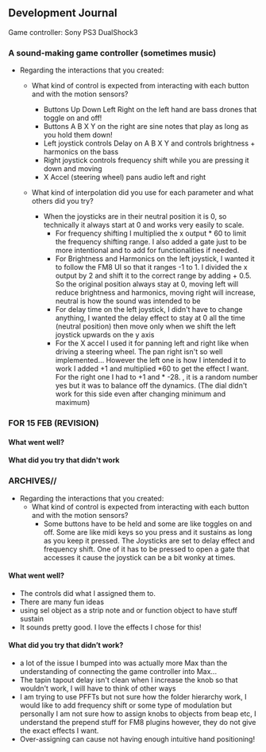 ## Development Journal

Game controller: Sony PS3 DualShock3

### A sound-making game controller (sometimes music)

- Regarding the interactions that you created:
    - What kind of control is expected from interacting with each button and with the motion sensors?
        - Buttons Up Down Left Right on the left hand are bass drones that toggle on and off! 
        - Buttons A B X Y on the right are sine notes that play as long as you hold them down! 
        - Left joystick controls Delay on A B X Y and controls brightness + harmonics on the bass 
        - Right joystick controls frequency shift while you are pressing it down and moving 
        - X Accel (steering wheel) pans audio left and right 

        
    - What kind of interpolation did you use for each parameter and what others did you try?
        - When the joysticks are in their neutral position it is 0, so technically it always start at 0 and works very easily to scale. 
            - For frequency shifting I multiplied the x output * 60 to limit the frequency shifting range. I also added a gate just to be more intentional and to add for functionalities if needed. 
            - For Brightness and Harmonics on the left joystick, I wanted it to follow the FM8 UI so that it ranges -1 to 1. I divided the x output by 2 and shift it to the correct range by adding + 0.5. So the original position always stay at 0, moving left will reduce brightness and harmonics, moving right will increase, neutral is how the sound was intended to be
            - For delay time on the left joystick, I didn't have to change anything, I wanted the delay effect to stay at 0 all the time (neutral position) then move only when we shift the left joystick upwards on the y axis 
            - For the X accel I used it for panning left and right like when driving a steering wheel. The pan right isn't so well implemented... However the left one is how I intended it to work I added +1 and multiplied *60 to get the effect I want. For the right one I had to +1 and * -28. , it is a random number yes but it was to balance off the dynamics. (The dial didn't work for this side even after changing minimum and maximum)





### FOR 15 FEB (REVISION) 
#### What went well?

#### What did you try that didn't work 



### ARCHIVES// 


- Regarding the interactions that you created:
    - What kind of control is expected from interacting with each button and with the motion sensors?
        - Some buttons have to be held and some are like toggles on and off. Some are like midi keys so you press and it sustains as long as you keep it pressed.
        The Joysticks are set to delay effect and frequency shift. One of it has to be pressed to open a gate that accesses it cause the joystick can be a bit wonky at times. 

#### What went well?
* The controls did what I assigned them to. 
* There are many fun ideas 
* using sel object as a strip note and or function object to have stuff sustain 
* It sounds pretty good. I love the effects I chose for this! 


#### What did you try that didn’t work?
* a lot of the issue I bumped into was actually more Max than the understanding of connecting the game controller into Max... 
* The tapin tapout delay isn't clean when I increase the knob so that wouldn't work, I will have to think of other ways
* I am trying to use PFFTs but not sure how the folder hierarchy work, I would like to add frequency shift or some type of modulation but personally I am not sure how to assign knobs to objects from beap etc, I understand the prepend stuff for FM8 plugins however, they do not give the exact effects I want. 
* Over-assigning can cause not having enough intuitive hand positioning! 
